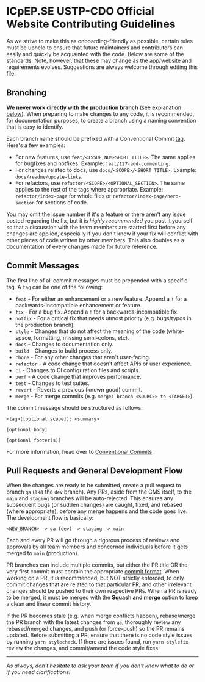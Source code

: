 # ICpEP.SE USTP-CDO Official Website Contributing Guidelines

As we strive to make this as onboarding-friendly as possible, certain rules must be upheld to ensure that future maintainers and contributors can easily and quickly be acquainted with the code. Below are some of the standards. Note, however, that these may change as the app/website and requirements evolves. Suggestions are always welcome through editing this file.

## Branching

**We never work directly with the production branch** ([see explanation below](#pull-requests-and-general-development-flow)). When preparing to make changes to any code, it is recommended, for documentation purposes, to create a branch using a naming convention that is easy to identify.

Each branch name should be prefixed with a Conventional Commit [tag](#commit-messages). Here's a few examples:

- For new features, use `feat/<ISSUE_NUM-SHORT_TITLE>`. The same applies for bugfixes and hotfixes. Example: `feat/127-add-commenting`.
- For changes related to docs, use `docs/<SCOPE>/<SHORT_TITLE>`. Example: `docs/readme/update-links`.
- For refactors, use `refactor/<SCOPE>/<OPTIONAL_SECTION>`. The same applies to the rest of the tags where appropriate. Example: `refactor/index-page` for whole files or `refactor/index-page/hero-section` for sections of code.

You may omit the issue number if it's a feature or there aren't any issue posted regarding the fix, but it is _highly recommended_ you post it yourself so that a discussion with the team members are started first before any changes are applied, especially if you don't know if your fix will conflict with other pieces of code written by other members. This also doubles as a documentation of every changes made for future reference.

## Commit Messages

The first line of all commit messages must be prepended with a specific tag. A `tag` can be one of the following:

- `feat` - For either an enhancement or a new feature. Append a `!` for a backwards-incompatible enhancement or feature.
- `fix` - For a bug fix. Append a `!` for a backwards-incompatible fix.
- `hotfix` - For a critical fix that needs utmost priority (e.g. bugs/typos in the production branch).
- `style` - Changes that do not affect the meaning of the code (white-space, formatting, missing semi-colons, etc).
- `docs` - Changes to documentation only.
- `build` - Changes to build process only.
- `chore` - For any other changes that aren't user-facing.
- `refactor` - A code change that doesn't affect APIs or user experience.
- `ci` - Changes to CI configuration files and scripts.
- `perf` - A code change that improves performance.
- `test` - Changes to test suites.
- `revert` - Reverts a previous (known good) commit.
- `merge` - For merge commits (e.g. `merge: branch <SOURCE> to <TARGET>`).

The commit message should be structured as follows:

```text
<tag>([optional scope]): <summary>

[optional body]

[optional footer(s)]
```

For more information, head over to [Conventional Commits](https://www.conventionalcommits.org/en/v1.0.0/).

## Pull Requests and General Development Flow

When the changes are ready to be submitted, create a pull request to branch `qa` (aka the `dev` branch). Any PRs, aside from the CMS itself, to the `main` and `staging` branches will be auto-rejected. This ensures any subsequent bugs (or sudden changes) are caught, fixed, and rebased (where appropriate), before any merge happens and the code goes live. The development flow is basically:

```text
<NEW_BRANCH> -> qa (dev) -> staging -> main
```

Each and every PR will go through a rigorous process of reviews and approvals by all team members and concerned individuals before it gets merged to `main` (production).

PR branches can include multiple commits, but either the PR title OR the very first commit must contain the appropriate [commit format](#commit-messages). When working on a PR, it is recommended, but NOT strictly enforced, to only commit changes that are related to that particular PR, and other irrelevant changes should be pushed to their own respective PRs. When a PR is ready to be merged, it must be merged with the **Squash and merge** option to keep a clean and linear commit history.

If the PR becomes stale (e.g. when merge conflicts happen), rebase/merge the PR branch with the latest changes from `qa`, thoroughly review any rebased/merged changes, and push (or force-push) so the PR remains updated. Before submitting a PR, ensure that there is no code style issues by running `yarn stylecheck`. If there are issues found, run `yarn stylefix`, review the changes, and commit/amend the code style fixes.

---

_As always, don't hesitate to ask your team if you don't know what to do or if you need clarifications!_
